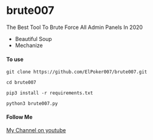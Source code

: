# brute007
The Best Tool To Brute Force All Admin Panels In 2020
<!DOCTYPE html>
<html lang="en">
<body>
<ul>
<li>Beautiful Soup</li>
<li>Mechanize</li>
</ul>
<h4>To use</h4>
<p><code>git clone https://github.com/ElPoker007/brute007.git</code></p>
<p><code>cd brute007</code></p>
<p><code>pip3 install -r requirements.txt</code></p>
<p><code>python3 brute007.py</code></p>

<h4>Follow Me</h4>

<a href="https://www.youtube.com/channel/UCkmU73jmY7TFUEYF0OGMQFQ">My Channel on youtube</a>
</body>
</html>
